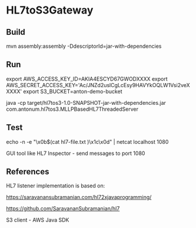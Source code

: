 # HL7toS3Gateway

## Build

mvn assembly:assembly -DdescriptorId=jar-with-dependencies

## Run

export AWS_ACCESS_KEY_ID=AKIA4ESCYD67GWODXXXX
export AWS_SECRET_ACCESS_KEY='Ac/JNZd2uslCgLcEsy9HAVYkOQLW1Vsi2veXXXXX'
export S3_BUCKET=anton-demo-bucket

java -cp target/hl7tos3-1.0-SNAPSHOT-jar-with-dependencies.jar com.antonum.hl7tos3.MLLPBasedHL7ThreadedServer

## Test

echo -n -e "\x0b$(cat hl7-file.txt )\x1c\x0d" | netcat localhost 1080

GUI tool like HL7 Inspector - send messages to port 1080
## References

HL7 listener implementation is based on:

https://saravanansubramanian.com/hl72xjavaprogramming/

https://github.com/SaravananSubramanian/hl7 

S3 client - AWS Java SDK
